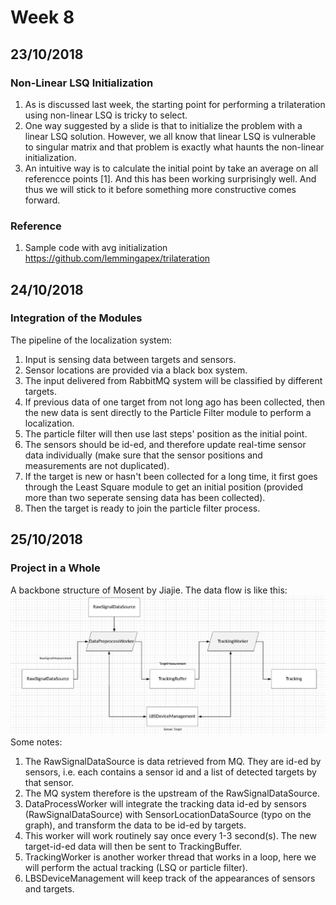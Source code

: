 # Week 8
## 23/10/2018
### Non-Linear LSQ Initialization
1. As is discussed last week, the starting point for performing a trilateration using non-linear LSQ is tricky to select.
2. One way suggested by a slide is that to initialize the problem with a linear LSQ solution. However, we all know that linear LSQ is vulnerable to singular matrix and that problem is exactly what haunts the non-linear initialization.
3. An intuitive way is to calculate the initial point by take an average on all referencce points [1]. And this has been working surprisingly well. And thus we will stick to it before something more constructive comes forward.

### Reference
1. Sample code with avg initialization https://github.com/lemmingapex/trilateration

## 24/10/2018
### Integration of the Modules
The pipeline of the localization system:
1. Input is sensing data between targets and sensors.
2. Sensor locations are provided via a black box system.
3. The input delivered from RabbitMQ system will be classified by different targets.
4. If previous data of one target from not long ago has been collected, then the new data is sent directly to the Particle Filter module to perform a localization.
5. The particle filter will then use last steps' position as the initial point.
6. The sensors should be id-ed, and therefore update real-time sensor data individually (make sure that the sensor positions and measurements are not duplicated).
7. If the target is new or hasn't been collected for a long time, it first goes through the Least Square module to get an initial position (provided more than two seperate sensing data has been collected).
8. Then the target is ready to join the particle filter process.

## 25/10/2018
### Project in a Whole
A backbone structure of Mosent by Jiajie. The data flow is like this:
![ALT TXT](./images/20181025-01.png)
Some notes:
1. The RawSignalDataSource is data retrieved from MQ. They are id-ed by sensors, i.e. each contains a sensor id and a list of detected targets by that sensor.
2. The MQ system therefore is the upstream of the RawSignalDataSource.
3. DataProcessWorker will integrate the tracking data id-ed by sensors (RawSignalDataSource) with SensorLocationDataSource (typo on the graph), and transform the data to be id-ed by targets.
4. This worker will work routinely say once every 1-3 second(s). The new target-id-ed data will then be sent to TrackingBuffer.
5. TrackingWorker is another worker thread that works in a loop, here we will perform the actual tracking (LSQ or particle filter).
6. LBSDeviceManagement will keep track of the appearances of sensors and targets.